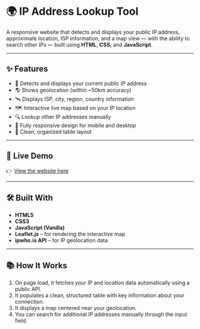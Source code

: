 # 🌍 IP Address Lookup Tool

A responsive website that detects and displays your public IP address, approximate location, ISP information, and a map view — with the ability to search other IPs — built using **HTML**, **CSS**, and **JavaScript**.

---

## ✨ Features

- 📍 Detects and displays your current public IP address
- 🌎 Shows geolocation (within ~50km accuracy)
- 🛰️ Displays ISP, city, region, country information
- 🗺️ Interactive live map based on your IP location
- 🔍 Lookup other IP addresses manually
- 📱 Fully responsive design for mobile and desktop
- 🎨 Clean, organized table layout

---

## 🚀 Live Demo

👉 [View the website here](https://anwarmadani.github.io/what-s-my-ip-adress/)

---

## 🛠️ Built With

- **HTML5**
- **CSS3**
- **JavaScript (Vanilla)**
- **Leaflet.js** – for rendering the interactive map
- **ipwho.is API** – for IP geolocation data

---

## 📚 How It Works

1. On page load, it fetches your IP and location data automatically using a public API.
2. It populates a clean, structured table with key information about your connection.
3. It displays a map centered near your geolocation.
4. You can search for additional IP addresses manually through the input field.
